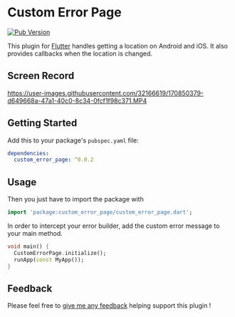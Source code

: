 # Custom Error Page

[![Pub Version](https://img.shields.io/pub/v/custom_error_page)](https://pub.dev/packages/custom_error_page)

This plugin for [Flutter](https://flutter.io)
handles getting a location on Android and iOS. It also provides callbacks when the location is changed.

## Screen Record

https://user-images.githubusercontent.com/32166619/170850379-d649668a-47a1-40c0-8c34-0fcf1f98c371.MP4

## Getting Started

Add this to your package's `pubspec.yaml` file:

```yaml
dependencies:
  custom_error_page: ^0.0.2
```

## Usage

Then you just have to import the package with

```dart
import 'package:custom_error_page/custom_error_page.dart';
```

In order to intercept your error builder, add the custom error message to your main method.

```dart
void main() {
  CustomErrorPage.initialize();
  runApp(const MyApp());
}
```

## Feedback

Please feel free to [give me any feedback](https://github.com/Yczar/custom-error-page/issues)
helping support this plugin !
